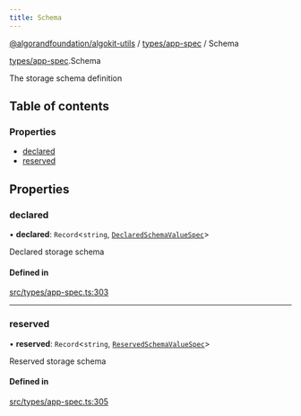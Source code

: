 ```yaml
---
title: Schema
---
```

[@algorandfoundation/algokit-utils](/reference/algokit-utils-ts/api/readme/) / [types/app-spec](/reference/algokit-utils-ts/api/modules/types_app_spec/) / Schema



[types/app-spec](/reference/algokit-utils-ts/api/modules/types_app_spec/).Schema

The storage schema definition

## Table of contents

### Properties

- [declared](#declared)
- [reserved](#reserved)

## Properties

### declared

• **declared**: `Record`\<`string`, [`DeclaredSchemaValueSpec`]()\>

Declared storage schema

#### Defined in

[src/types/app-spec.ts:303](https://github.com/algorandfoundation/algokit-utils-ts/blob/main/src/types/app-spec.ts#L303)

___

### reserved

• **reserved**: `Record`\<`string`, [`ReservedSchemaValueSpec`]()\>

Reserved storage schema

#### Defined in

[src/types/app-spec.ts:305](https://github.com/algorandfoundation/algokit-utils-ts/blob/main/src/types/app-spec.ts#L305)